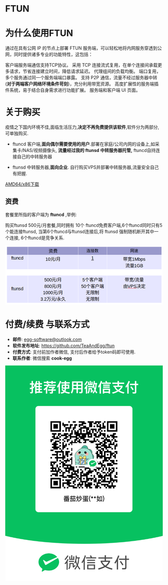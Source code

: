 FTUN
==============================

# 为什么使用FTUN

通过在具有公网 IP 的节点上部署 FTUN 服务端，可以轻松地将内网服务穿透到公网，同时提供诸多专业的功能特性，这包括：

客户端服务端通信支持TCP协议。
采用 TCP 连接流式复用，在单个连接间承载更多请求，节省连接建立时间，降低请求延迟。
代理组间的负载均衡。
端口复用，多个服务通过同一个服务端端口暴露。
支持 P2P 通信，流量不经过服务器中转(**对于两端客户网络环境条件苛刻**)，充分利用带宽资源。
高度扩展性的服务端插件系统，易于结合自身需求进行功能扩展。
服务端和客户端 UI 页面。

# 关于购买

疫情之下国内环境不佳,面临生活压力,**决定不再免费提供该软件**,软件分为两部分,可单独购买.

- ftuncd 客户端,**面向偶尔需要使用的用户**.部署在家庭/公司内网的设备上,如采集卡/NAS/视频摄像头,
  **流量经过我的 ftunsd 中转服务器托管,** ftuncd自持连接自己的中转服务器

- ftunsd 中转服务器,**面向企业**.
  自行购买VPS并部署中转服务器,流量安全自己有把握.

[AMD64/x86下载](https://github.com/TeaAndEgg/ftun/releases)

## 资费

套餐里所指的客户端为 **ftuncd** ,举例:

购买ftunsd 500元/月套餐,同时拥有 10个 ftuncd免费客户端,6个ftuncd同时只有5个能连接ftunsd,
当第6个ftuncd与ftunsd连接后,将 ftunsd 强制随机断开其中一个连接, 6个ftuncd是竞争关系.

![](images/price.png)




# 付费/续费 与联系方式

- **邮件**: egg-software@outlook.com
- **软件发布地址**: https://github.com/TeaAndEgg/ftun
- **付费方式**: 支付前加作者微信, 支付后作者给予token码即可使用.
- **联系作者**: 微信搜索 **cook-egg**

![](images/wx.png)

